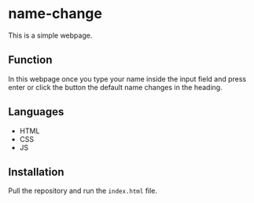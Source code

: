 # name-change
This is a simple webpage.

## Function
In this webpage once you type your name inside the input field and press enter or click the button the default name changes in the heading.

## Languages
- HTML
- CSS
- JS

## Installation
Pull the repository and run the `index.html` file.

